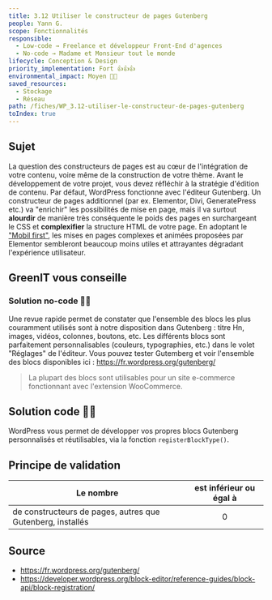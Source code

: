```yaml
---
title: 3.12 Utiliser le constructeur de pages Gutenberg
people: Yann G.
scope: Fonctionnalités
responsible:
  - Low-code → Freelance et développeur Front-End d'agences
  - No-code → Madame et Monsieur tout le monde
lifecycle: Conception & Design
priority_implementation: Fort 👍👍👍
environmental_impact: Moyen 🌱🌱
saved_resources:
  - Stockage
  - Réseau
path: /fiches/WP_3.12-utiliser-le-constructeur-de-pages-gutenberg
toIndex: true
---
```


## Sujet

La question des constructeurs de pages est au cœur de l'intégration de votre contenu, voire même de la construction de votre thème. Avant le développement de votre projet, vous devez réfléchir à la stratégie d'édition de contenu. Par défaut, WordPress fonctionne avec l'éditeur Gutenberg.
Un constructeur de pages additionnel (par ex. Elementor, Divi, GeneratePress etc.) va "enrichir" les possibilités de mise en page, mais il va surtout **alourdir** de manière très conséquente le poids des pages en surchargeant le CSS et **complexifier** la structure HTML de votre page. En adoptant le ["Mobil first"](./WP_3.07-concevoir-vos-sites-en-mobile-first), les mises en pages complexes et animées proposées par Elementor sembleront beaucoup moins utiles et attrayantes dégradant l'expérience utilisateur.

## GreenIT vous conseille

### Solution no-code 🌱🌱

Une revue rapide permet de constater que l'ensemble des blocs les plus couramment utilisés sont à notre disposition dans Gutenberg : titre Hn, images, vidéos, colonnes, boutons, etc. Les différents blocs sont parfaitement personnalisables (couleurs, typographies, etc.) dans le volet "Réglages" de l'éditeur.
Vous pouvez tester Gutemberg et voir l'ensemble des blocs disponibles ici : https://fr.wordpress.org/gutenberg/

> La plupart des blocs sont utilisables pour un site e-commerce fonctionnant avec l'extension WooCommerce.

## Solution code 🌱🌱

WordPress vous permet de développer vos propres blocs Gutenberg personnalisés et réutilisables, via la fonction `registerBlockType()`.

## Principe de validation

| Le nombre                                                  | est inférieur ou égal à |
| ---------------------------------------------------------- | :---------------------: |
| de constructeurs de pages, autres que Gutenberg, installés |            0            |

## Source

- https://fr.wordpress.org/gutenberg/
- https://developer.wordpress.org/block-editor/reference-guides/block-api/block-registration/
